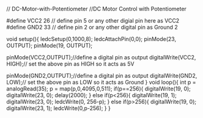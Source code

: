 // DC-Motor-with-Potentiometer
//DC Motor Control with Potentiometer


#define VCC2 26 // define pin 5 or any other digial pin here as VCC2
#define GND2 33 // define pin 2 or any other digital pin as Ground 2

void setup(){
 ledcSetup(0,1000,8);
 ledcAttachPin(0,0);
 pinMode(23, OUTPUT);
 pinMode(19, OUTPUT);
 
 pinMode(VCC2,OUTPUT);//define a digital pin as output
 digitalWrite(VCC2, HIGH);// set the above pin as HIGH so it acts as 5V

 pinMode(GND2,OUTPUT);//define a digital pin as output
 digitalWrite(GND2, LOW);// set the above pin as LOW so it acts as Ground 
}
void loop(){
 int p = analogRead(35);
 p = map(p,0,4095,0,511);
 if(p==256){
 digitalWrite(19, 0); digitalWrite(23, 0); delay(2000);
 }
 else if(p<256){
 digitalWrite(19, 1); digitalWrite(23, 0);
 ledcWrite(0, 256-p);
 }
 else if(p>256){
 digitalWrite(19, 0); digitalWrite(23, 1);
 ledcWrite(0,p-256);
 }
}
